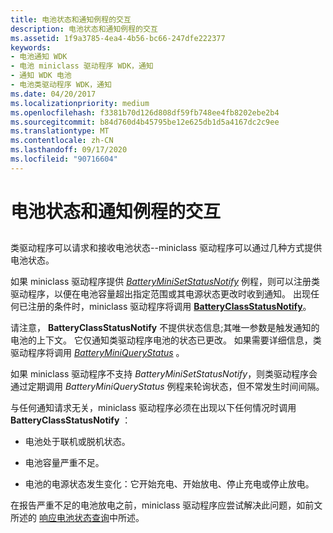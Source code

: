 ```yaml
---
title: 电池状态和通知例程的交互
description: 电池状态和通知例程的交互
ms.assetid: 1f9a3785-4ea4-4b56-bc66-247dfe222377
keywords:
- 电池通知 WDK
- 电池 miniclass 驱动程序 WDK，通知
- 通知 WDK 电池
- 电池类驱动程序 WDK，通知
ms.date: 04/20/2017
ms.localizationpriority: medium
ms.openlocfilehash: f3381b70d126d808df59fb748ee4fb8202ebe2b4
ms.sourcegitcommit: b84d760d4b45795be12e625db1d5a4167dc2c9ee
ms.translationtype: MT
ms.contentlocale: zh-CN
ms.lasthandoff: 09/17/2020
ms.locfileid: "90716604"
---
```

# <a name="interaction-of-battery-status-and-notification-routines"></a>电池状态和通知例程的交互


## <span id="ddk_interaction_of_battery_status_and_notification_routines_dg"></span><span id="DDK_INTERACTION_OF_BATTERY_STATUS_AND_NOTIFICATION_ROUTINES_DG"></span>


类驱动程序可以请求和接收电池状态--miniclass 驱动程序可以通过几种方式提供电池状态。

如果 miniclass 驱动程序提供 [*BatteryMiniSetStatusNotify*](/windows/win32/api/batclass/nc-batclass-bclass_set_status_notify_callback) 例程，则可以注册类驱动程序，以便在电池容量超出指定范围或其电源状态更改时收到通知。 出现任何已注册的条件时，miniclass 驱动程序将调用 [**BatteryClassStatusNotify**](/windows/win32/api/batclass/nf-batclass-batteryclassstatusnotify)。

请注意， **BatteryClassStatusNotify** 不提供状态信息;其唯一参数是触发通知的电池的上下文。 它仅通知类驱动程序电池的状态已更改。 如果需要详细信息，类驱动程序将调用 [*BatteryMiniQueryStatus*](/windows/win32/api/batclass/nc-batclass-bclass_query_status_callback) 。

如果 miniclass 驱动程序不支持 *BatteryMiniSetStatusNotify*，则类驱动程序会通过定期调用 *BatteryMiniQueryStatus* 例程来轮询状态，但不常发生时间间隔。

与任何通知请求无关，miniclass 驱动程序必须在出现以下任何情况时调用 **BatteryClassStatusNotify** ：

-   电池处于联机或脱机状态。

-   电池容量严重不足。

-   电池的电源状态发生变化：它开始充电、开始放电、停止充电或停止放电。

在报告严重不足的电池放电之前，miniclass 驱动程序应尝试解决此问题，如前文所述的 [响应电池状态查询](responding-to-battery-status-queries.md)中所述。

 


